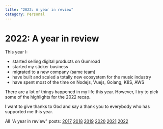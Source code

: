 ```yaml
---
title: "2022: A year in review"
category: Personal
---
```


# 2022: A year in review

This year I:

- started selling digital products on Gumroad
- started my sticker business
- migrated to a new company (same team)
- have built and scaled a totally new ecosystem for the music industry
- have spent most of the time on Nodejs, Vuejs, Golang, K8S, AWS

There are a lot of things happened in my life this year. However, I try to pick some of the highlights for the 2022 recap.

I want to give thanks to God and say a thank you to everybody who has supported me this year.

All "A year in review" posts: [2017](/2017-year-in-review.html) [2018](/2018-year-in-review.html) [2019](/2019-year-in-review.html) [2020](/2020-year-in-review.html) [2021](/2021-year-in-review.html) [2022](/2022-year-in-review.html) 
